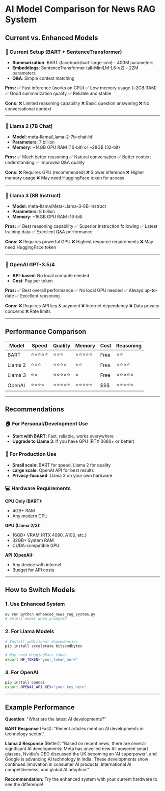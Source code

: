 # AI Model Comparison for News RAG System

## Current vs. Enhanced Models

### 🔄 Current Setup (BART + SentenceTransformer)
- **Summarization**: BART (facebook/bart-large-cnn) - 400M parameters
- **Embeddings**: SentenceTransformer (all-MiniLM-L6-v2) - 22M parameters
- **Q&A**: Simple context matching

**Pros:**
✅ Fast inference (works on CPU)
✅ Low memory usage (~2GB RAM)
✅ Good summarization quality
✅ Reliable and stable

**Cons:**
❌ Limited reasoning capability
❌ Basic question answering
❌ No conversational context

---

### 🦙 Llama 2 (7B Chat)
- **Model**: meta-llama/Llama-2-7b-chat-hf
- **Parameters**: 7 billion
- **Memory**: ~14GB GPU RAM (16-bit) or ~28GB (32-bit)

**Pros:**
✅ Much better reasoning
✅ Natural conversation
✅ Better context understanding
✅ Improved Q&A quality

**Cons:**
❌ Requires GPU (recommended)
❌ Slower inference
❌ Higher memory usage
❌ May need HuggingFace token for access

---

### 🦙 Llama 3 (8B Instruct)
- **Model**: meta-llama/Meta-Llama-3-8B-Instruct
- **Parameters**: 8 billion
- **Memory**: ~16GB GPU RAM (16-bit)

**Pros:**
✅ Best reasoning capability
✅ Superior instruction following
✅ Latest training data
✅ Excellent Q&A performance

**Cons:**
❌ Requires powerful GPU
❌ Highest resource requirements
❌ May need HuggingFace token

---

### 🤖 OpenAI GPT-3.5/4
- **API-based**: No local compute needed
- **Cost**: Pay per token

**Pros:**
✅ Best overall performance
✅ No local GPU needed
✅ Always up-to-date
✅ Excellent reasoning

**Cons:**
❌ Requires API key & payment
❌ Internet dependency
❌ Data privacy concerns
❌ Rate limits

---

## Performance Comparison

| Model | Speed | Quality | Memory | Cost | Reasoning |
|-------|-------|---------|---------|------|-----------|
| BART | ⭐⭐⭐⭐⭐ | ⭐⭐⭐ | ⭐⭐⭐⭐⭐ | Free | ⭐⭐ |
| Llama 2 | ⭐⭐⭐ | ⭐⭐⭐⭐ | ⭐⭐ | Free | ⭐⭐⭐⭐ |
| Llama 3 | ⭐⭐ | ⭐⭐⭐⭐⭐ | ⭐ | Free | ⭐⭐⭐⭐⭐ |
| OpenAI | ⭐⭐⭐⭐ | ⭐⭐⭐⭐⭐ | ⭐⭐⭐⭐⭐ | $$$ | ⭐⭐⭐⭐⭐ |

---

## Recommendations

### 🏠 For Personal/Development Use
- **Start with BART**: Fast, reliable, works everywhere
- **Upgrade to Llama 3**: If you have GPU (RTX 3080+ or better)

### 🏢 For Production Use
- **Small scale**: BART for speed, Llama 2 for quality
- **Large scale**: OpenAI API for best results
- **Privacy-focused**: Llama 3 on your own hardware

### 💻 Hardware Requirements

**CPU Only (BART):**
- 4GB+ RAM
- Any modern CPU

**GPU (Llama 2/3):**
- 16GB+ VRAM (RTX 4080, A100, etc.)
- 32GB+ System RAM
- CUDA-compatible GPU

**API (OpenAI):**
- Any device with internet
- Budget for API costs

---

## How to Switch Models

### 1. Use Enhanced System
```bash
uv run python enhanced_news_rag_system.py
# Select model when prompted
```

### 2. For Llama Models
```bash
# Install additional dependencies
pip install accelerate bitsandbytes

# May need HuggingFace token
export HF_TOKEN="your_token_here"
```

### 3. For OpenAI
```bash
pip install openai
export OPENAI_API_KEY="your_key_here"
```

---

## Example Performance

**Question**: "What are the latest AI developments?"

**BART Response** (Fast):
"Recent articles mention AI developments in technology sector."

**Llama 3 Response** (Better):
"Based on recent news, there are several significant AI developments: Meta has unveiled new AI-powered smart glasses, Nvidia's CEO discussed the UK becoming an 'AI superpower', and Google is advancing AI technology in India. These developments show continued innovation in consumer AI products, international AI competitiveness, and global AI adoption."

**Recommendation**: Try the enhanced system with your current hardware to see the difference!
